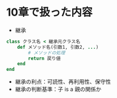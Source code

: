 # 10章で扱った内容
- 継承
```ruby
class クラス名 < 継承元クラス名
    def メソッド名(引数1, 引数2, ...)
        # メソッドの処理
        return 戻り値
    end
end
```
- 継承の利点：可読性、再利用性、保守性
- 継承の判断基準：子 is a 親の関係か